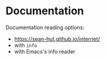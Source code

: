 # Documentation

Documentation reading options:

- <https://sean-hut.github.io/internet/>
- with `info`
- with Emacs's info reader
